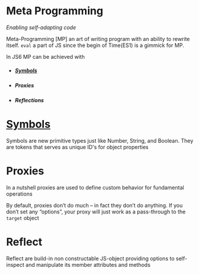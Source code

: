 # Meta Programming
*Enabling self-adapting code*

Meta-Programming [MP] an art of writing program with an ability to rewrite itself. ```eval``` a part of JS since the begin of Time(ES1) is a gimmick for MP.

In JS6 MP can be achieved with

* ##### [Symbols](https://dominic097.github.io/blog/symbols.html)

* ##### Proxies

* ##### Reflections

# [Symbols](/blog/symbols.html)
 Symbols are new primitive types just like Number, String, and Boolean. They are tokens that serves as unique ID's for object properties

# Proxies
 In a nutshell proxies are used to define custom behavior for fundamental operations

 By default, proxies don’t do much – in fact they don’t do anything. If you don’t set any “options”, your proxy will just work as a pass-through to the `target` object

# Reflect
 Reflect are build-in non constructable JS-object providing options to self-inspect and manipulate its member attributes and methods


